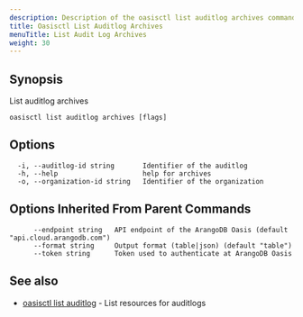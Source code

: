 ```yaml
---
description: Description of the oasisctl list auditlog archives command
title: Oasisctl List Auditlog Archives
menuTitle: List Audit Log Archives
weight: 30
---
```

## Synopsis
List auditlog archives

```
oasisctl list auditlog archives [flags]
```

## Options
```
  -i, --auditlog-id string       Identifier of the auditlog
  -h, --help                     help for archives
  -o, --organization-id string   Identifier of the organization
```

## Options Inherited From Parent Commands
```
      --endpoint string   API endpoint of the ArangoDB Oasis (default "api.cloud.arangodb.com")
      --format string     Output format (table|json) (default "table")
      --token string      Token used to authenticate at ArangoDB Oasis
```

## See also
* [oasisctl list auditlog](list-auditlog.md)	 - List resources for auditlogs

